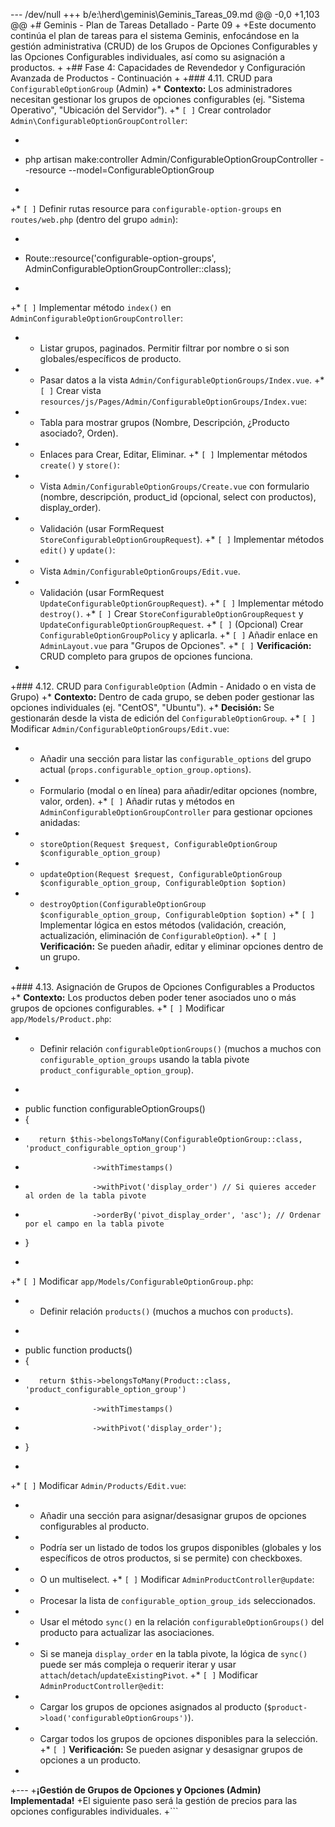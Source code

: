 --- /dev/null
+++ b/e:\herd\geminis\Geminis_Tareas_09.md
@@ -0,0 +1,103 @@
+# Geminis - Plan de Tareas Detallado - Parte 09
+
+Este documento continúa el plan de tareas para el sistema Geminis, enfocándose en la gestión administrativa (CRUD) de los Grupos de Opciones Configurables y las Opciones Configurables individuales, así como su asignación a productos.
+
+## Fase 4: Capacidades de Revendedor y Configuración Avanzada de Productos - Continuación
+
+### 4.11. CRUD para `ConfigurableOptionGroup` (Admin)
+*   **Contexto:** Los administradores necesitan gestionar los grupos de opciones configurables (ej. "Sistema Operativo", "Ubicación del Servidor").
+*   `[ ]` Crear controlador `Admin\ConfigurableOptionGroupController`:
+    ```bash
+    php artisan make:controller Admin/ConfigurableOptionGroupController --resource --model=ConfigurableOptionGroup
+    ```
+*   `[ ]` Definir rutas resource para `configurable-option-groups` en `routes/web.php` (dentro del grupo `admin`):
+    ```php
+    Route::resource('configurable-option-groups', AdminConfigurableOptionGroupController::class);
+    ```
+*   `[ ]` Implementar método `index()` en `AdminConfigurableOptionGroupController`:
+    *   Listar grupos, paginados. Permitir filtrar por nombre o si son globales/específicos de producto.
+    *   Pasar datos a la vista `Admin/ConfigurableOptionGroups/Index.vue`.
+*   `[ ]` Crear vista `resources/js/Pages/Admin/ConfigurableOptionGroups/Index.vue`:
+    *   Tabla para mostrar grupos (Nombre, Descripción, ¿Producto asociado?, Orden).
+    *   Enlaces para Crear, Editar, Eliminar.
+*   `[ ]` Implementar métodos `create()` y `store()`:
+    *   Vista `Admin/ConfigurableOptionGroups/Create.vue` con formulario (nombre, descripción, product_id (opcional, select con productos), display_order).
+    *   Validación (usar FormRequest `StoreConfigurableOptionGroupRequest`).
+*   `[ ]` Implementar métodos `edit()` y `update()`:
+    *   Vista `Admin/ConfigurableOptionGroups/Edit.vue`.
+    *   Validación (usar FormRequest `UpdateConfigurableOptionGroupRequest`).
+*   `[ ]` Implementar método `destroy()`.
+*   `[ ]` Crear `StoreConfigurableOptionGroupRequest` y `UpdateConfigurableOptionGroupRequest`.
+*   `[ ]` (Opcional) Crear `ConfigurableOptionGroupPolicy` y aplicarla.
+*   `[ ]` Añadir enlace en `AdminLayout.vue` para "Grupos de Opciones".
+*   `[ ]` **Verificación:** CRUD completo para grupos de opciones funciona.
+
+### 4.12. CRUD para `ConfigurableOption` (Admin - Anidado o en vista de Grupo)
+*   **Contexto:** Dentro de cada grupo, se deben poder gestionar las opciones individuales (ej. "CentOS", "Ubuntu").
+*   **Decisión:** Se gestionarán desde la vista de edición del `ConfigurableOptionGroup`.
+*   `[ ]` Modificar `Admin/ConfigurableOptionGroups/Edit.vue`:
+    *   Añadir una sección para listar las `configurable_options` del grupo actual (`props.configurable_option_group.options`).
+    *   Formulario (modal o en línea) para añadir/editar opciones (nombre, valor, orden).
+*   `[ ]` Añadir rutas y métodos en `AdminConfigurableOptionGroupController` para gestionar opciones anidadas:
+    *   `storeOption(Request $request, ConfigurableOptionGroup $configurable_option_group)`
+    *   `updateOption(Request $request, ConfigurableOptionGroup $configurable_option_group, ConfigurableOption $option)`
+    *   `destroyOption(ConfigurableOptionGroup $configurable_option_group, ConfigurableOption $option)`
+*   `[ ]` Implementar lógica en estos métodos (validación, creación, actualización, eliminación de `ConfigurableOption`).
+*   `[ ]` **Verificación:** Se pueden añadir, editar y eliminar opciones dentro de un grupo.
+
+### 4.13. Asignación de Grupos de Opciones Configurables a Productos
+*   **Contexto:** Los productos deben poder tener asociados uno o más grupos de opciones configurables.
+*   `[ ]` Modificar `app/Models/Product.php`:
+    *   Definir relación `configurableOptionGroups()` (muchos a muchos con `configurable_option_groups` usando la tabla pivote `product_configurable_option_group`).
+    ```php
+    public function configurableOptionGroups()
+    {
+        return $this->belongsToMany(ConfigurableOptionGroup::class, 'product_configurable_option_group')
+                    ->withTimestamps()
+                    ->withPivot('display_order') // Si quieres acceder al orden de la tabla pivote
+                    ->orderBy('pivot_display_order', 'asc'); // Ordenar por el campo en la tabla pivote
+    }
+    ```
+*   `[ ]` Modificar `app/Models/ConfigurableOptionGroup.php`:
+    *   Definir relación `products()` (muchos a muchos con `products`).
+    ```php
+    public function products()
+    {
+        return $this->belongsToMany(Product::class, 'product_configurable_option_group')
+                    ->withTimestamps()
+                    ->withPivot('display_order');
+    }
+    ```
+*   `[ ]` Modificar `Admin/Products/Edit.vue`:
+    *   Añadir una sección para asignar/desasignar grupos de opciones configurables al producto.
+    *   Podría ser un listado de todos los grupos disponibles (globales y los específicos de otros productos, si se permite) con checkboxes.
+    *   O un multiselect.
+*   `[ ]` Modificar `AdminProductController@update`:
+    *   Procesar la lista de `configurable_option_group_ids` seleccionados.
+    *   Usar el método `sync()` en la relación `configurableOptionGroups()` del producto para actualizar las asociaciones.
+    *   Si se maneja `display_order` en la tabla pivote, la lógica de `sync()` puede ser más compleja o requerir iterar y usar `attach`/`detach`/`updateExistingPivot`.
+*   `[ ]` Modificar `AdminProductController@edit`:
+    *   Cargar los grupos de opciones asignados al producto (`$product->load('configurableOptionGroups')`).
+    *   Cargar todos los grupos de opciones disponibles para la selección.
+*   `[ ]` **Verificación:** Se pueden asignar y desasignar grupos de opciones a un producto.
+
+---
+**¡Gestión de Grupos de Opciones y Opciones (Admin) Implementada!**
+El siguiente paso será la gestión de precios para las opciones configurables individuales.
+```


